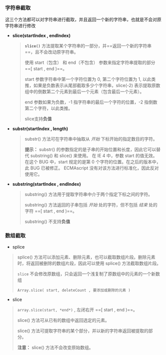 ### 字符串截取

这三个方法都可以对字符串进行截取，并且返回一个新的字符串，也就是不会对原字符串进行修改

- **slice(startIndex , endIndex)**

	> **`slice()`** 方法提取某个字符串的一部分，并==返回一个新的字符串==，且不会改动原字符串。
	>
	> 使用 start（包含） 和 end（不包含） 参数来指定字符串提取的部分 ==[ start , end )==。
	>
	> start 参数字符串中第一个字符位置为 0, 第二个字符位置为 1, 以此类推，如果是负数表示从尾部截取多少个字符串，slice(-2) 表示提取原数组中的倒数第二个元素到最后一个元素（包含最后一个元素）。
	>
	> end 参数如果为负数，-1 指字符串的最后一个字符的位置，-2 指倒数第二个字符，以此类推。
	>
	> slice支持**负值**

- **substr(startIndex , length)**

	> substr() 方法可在字符串中抽取从 *开始* 下标开始的指定数目的字符。
	>
	> **提示：** substr() 的参数指定的是子串的开始位置和长度，因此它可以替代 substring() 和 slice() 来使用。
	> 在 IE 4 中，参数 start 的值无效。在这个 BUG 中，start 规定的是第 0 个字符的位置。在之后的版本中，此 BUG 已被修正。
	> ECMAscript 没有对该方法进行标准化，因此反对使用它。
	>
	
- **substring(startIndex , endIndex)**

	> substring() 方法用于提取字符串中介于两个指定下标之间的字符。
	>
	> substring() 方法返回的子串包括 *开始* 处的字符，但不包括 *结束* 处的字符   ==[ start , end )==。
	>
	> substring() 不支持**负值**

### 数组截取

- splice

> splice() 方法可以添加元素、删除元素，也可以截取数组片段。删除元素时，将返回被删除的数组片段，因此可以使用 splice() 方法截取数组片段。
>
> `slice` 不会修改原数组，只会返回一个浅复制了原数组中的元素的一个新数组
>
> `Array.slice( start, deleteCount , 要添加或删除的元素 )`



- slice

> `array.slice(start, *end*)` , 左闭右开    ==[ start , end )==。
>
> slice() 方法可从已有的数组中返回选定的元素。
>
> slice() 方法可提取字符串的某个部分，并以新的字符串返回被提取的部分。
>
> **注意：** slice() 方法不会改变原始数组。

